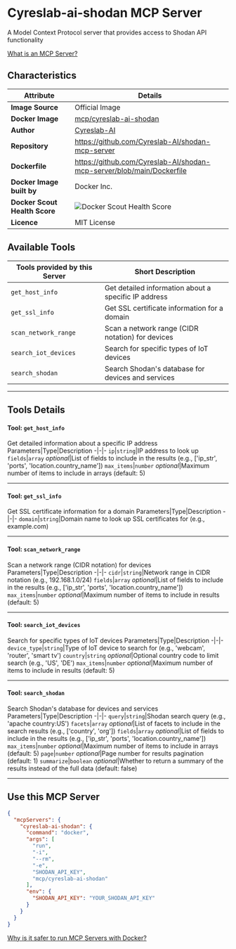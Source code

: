 # Cyreslab-ai-shodan MCP Server

A Model Context Protocol server that provides access to Shodan API functionality

[What is an MCP Server?](https://www.anthropic.com/news/model-context-protocol)

## Characteristics
Attribute|Details|
|-|-|
**Image Source**|Official Image
**Docker Image**|[mcp/cyreslab-ai-shodan](https://hub.docker.com/repository/docker/mcp/cyreslab-ai-shodan)
**Author**|[Cyreslab-AI](https://github.com/Cyreslab-AI)
**Repository**|https://github.com/Cyreslab-AI/shodan-mcp-server
**Dockerfile**|https://github.com/Cyreslab-AI/shodan-mcp-server/blob/main/Dockerfile
**Docker Image built by**|Docker Inc.
**Docker Scout Health Score**| ![Docker Scout Health Score](https://api.scout.docker.com/v1/policy/insights/org-image-score/badge/mcp/cyreslab-ai-shodan)
**Licence**|MIT License

## Available Tools
Tools provided by this Server|Short Description
-|-
`get_host_info`|Get detailed information about a specific IP address|
`get_ssl_info`|Get SSL certificate information for a domain|
`scan_network_range`|Scan a network range (CIDR notation) for devices|
`search_iot_devices`|Search for specific types of IoT devices|
`search_shodan`|Search Shodan's database for devices and services|

---
## Tools Details

#### Tool: **`get_host_info`**
Get detailed information about a specific IP address
Parameters|Type|Description
-|-|-
`ip`|`string`|IP address to look up
`fields`|`array` *optional*|List of fields to include in the results (e.g., ['ip_str', 'ports', 'location.country_name'])
`max_items`|`number` *optional*|Maximum number of items to include in arrays (default: 5)

---
#### Tool: **`get_ssl_info`**
Get SSL certificate information for a domain
Parameters|Type|Description
-|-|-
`domain`|`string`|Domain name to look up SSL certificates for (e.g., example.com)

---
#### Tool: **`scan_network_range`**
Scan a network range (CIDR notation) for devices
Parameters|Type|Description
-|-|-
`cidr`|`string`|Network range in CIDR notation (e.g., 192.168.1.0/24)
`fields`|`array` *optional*|List of fields to include in the results (e.g., ['ip_str', 'ports', 'location.country_name'])
`max_items`|`number` *optional*|Maximum number of items to include in results (default: 5)

---
#### Tool: **`search_iot_devices`**
Search for specific types of IoT devices
Parameters|Type|Description
-|-|-
`device_type`|`string`|Type of IoT device to search for (e.g., 'webcam', 'router', 'smart tv')
`country`|`string` *optional*|Optional country code to limit search (e.g., 'US', 'DE')
`max_items`|`number` *optional*|Maximum number of items to include in results (default: 5)

---
#### Tool: **`search_shodan`**
Search Shodan's database for devices and services
Parameters|Type|Description
-|-|-
`query`|`string`|Shodan search query (e.g., 'apache country:US')
`facets`|`array` *optional*|List of facets to include in the search results (e.g., ['country', 'org'])
`fields`|`array` *optional*|List of fields to include in the results (e.g., ['ip_str', 'ports', 'location.country_name'])
`max_items`|`number` *optional*|Maximum number of items to include in arrays (default: 5)
`page`|`number` *optional*|Page number for results pagination (default: 1)
`summarize`|`boolean` *optional*|Whether to return a summary of the results instead of the full data (default: false)

---
## Use this MCP Server

```json
{
  "mcpServers": {
    "cyreslab-ai-shodan": {
      "command": "docker",
      "args": [
        "run",
        "-i",
        "--rm",
        "-e",
        "SHODAN_API_KEY",
        "mcp/cyreslab-ai-shodan"
      ],
      "env": {
        "SHODAN_API_KEY": "YOUR_SHODAN_API_KEY"
      }
    }
  }
}
```

[Why is it safer to run MCP Servers with Docker?](https://www.docker.com/blog/the-model-context-protocol-simplifying-building-ai-apps-with-anthropic-claude-desktop-and-docker/)
